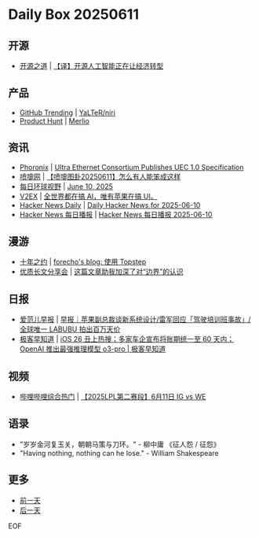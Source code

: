 # Daily Box 20250611

## 开源
- [开源之道](https://opensourceway.community/) | [【译】开源人工智能正在让经济转型](https://www.opensourceway.community/posts/open-source-economic/open-source-ai-is-transforming-the-economy-by-frank-ngale-zh/)

## 产品
- [GitHub Trending](https://github.com/trending?since=daily) | [YaLTeR/niri](https://github.com/YaLTeR/niri)
- [Product Hunt](https://www.producthunt.com) | [Merlio](https://www.producthunt.com/posts/merlio-2)

## 资讯
- [Phoronix](https://www.phoronix.com/) | [Ultra Ethernet Consortium Publishes UEC 1.0 Specification](https://www.phoronix.com/news/Ultra-Ethernet-1.0-UEC)
- [喷嚏网](http://www.dapenti.com/blog/blog.asp?subjectid=70&name=xilei) | [【喷嚏图卦20250611】怎么有人能笨成这样](http://www.dapenti.com/blog/more.asp?name=xilei&id=186497)
- [每日环球视野](https://idai.ly/) | [June 10, 2025](http://m.idai.ly/se/a193iG?1749484800)
- [V2EX](https://www.v2ex.com/) | [全世界都在搞 AI，唯有苹果在搞 UI。](https://www.v2ex.com/t/1137837)
- [Hacker News Daily](https://www.daemonology.net/hn-daily/) | [Daily Hacker News for 2025-06-10](https://www.daemonology.net/hn-daily/2025-06-10.html)
- [Hacker News 每日播报](https://hacker-news.agi.li/) | [Hacker News 每日播报 2025-06-10](https://hacker-news.agi.li/post/2025-06-10)

## 漫游
- [十年之约](https://www.foreverblog.cn/feeds.html) | [forecho's blog: 使用 Topstep](https://blog.forecho.com/use-topstep.html)
- [优质长文分享会](https://m.okjike.com/topics/56d2fabe7cb3331100467e2b) | [这篇文章助我加深了对“边界”的认识](https://mp.weixin.qq.com/s/XQK4B4W3oOBOsTp_jebLhQ)

## 日报
- [爱范儿早报](https://www.ifanr.com/category/ifanrnews) | [早报｜苹果副总裁谈新系统设计/雷军回应「驾驶培训班事故」/全球唯一 LABUBU 拍出百万天价](https://www.ifanr.com/1626759)
- [极客早知道](https://www.geekpark.net/column/74) | [iOS 26 丑上热搜；多家车企宣布将账期统一至 60 天内；OpenAI 推出最强推理模型 o3-pro | 极客早知道](https://www.geekpark.net/news/350258)

## 视频
- [哔哩哔哩综合热门](https://www.bilibili.com/v/popular/all/) | [【2025LPL第二赛段】6月11日 IG vs WE](https://b23.tv/BV1kyMJzYESs)

## 语录
- "岁岁金河复玉关，朝朝马策与刀环。" - 柳中庸 《征人怨 / 征怨》
- "Having nothing, nothing can he lose." - William Shakespeare

## 更多
- [前一天](daily-box-20250610.md)
- [后一天](daily-box-20250612.md)

EOF